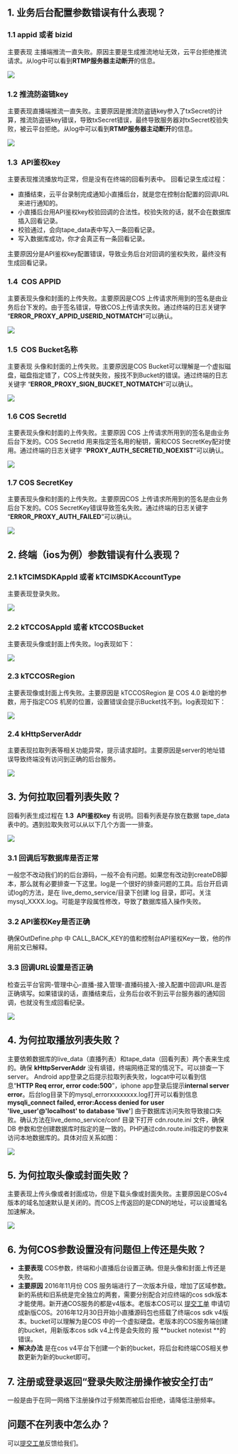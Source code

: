 ## 1. 业务后台配置参数错误有什么表现？
### 1.1 appid 或者 bizid 
主要表现 主播端推流一直失败。原因主要是生成推流地址无效，云平台拒绝推流请求。从log中可以看到**RTMP服务器主动断开**的信息。

![](http://imgcache.tce.fsphere.cn/static/mc.qcloudimg.com/static/img/e3b6f9f974f561e0e3ef182580445673/image.png)

### 1.2 推流防盗链key 
主要表现直播端推流一直失败。主要原因是推流防盗链key参入了txSecret的计算，推流防盗链key错误，导致txSecret错误，最终导致服务器对txSecret校验失败，被云平台拒绝。从log中可以看到**RTMP服务器主动断开**的信息。

![](http://imgcache.tce.fsphere.cn/static/mc.qcloudimg.com/static/img/fca49e4e78c906ff27461fa8594b6d58/image.png)

### 1.3  API鉴权key 
主要表现推流播放均正常，但是没有在终端的回看列表中。
回看记录生成过程：
- 直播结束，云平台录制完成通知小直播后台，就是您在控制台配置的回调URL来进行通知的。
- 小直播后台用API鉴权key校验回调的合法性。校验失败的话，就不会在数据库插入回看记录。
- 校验通过，会向tape_data表中写入一条回看记录。
- 写入数据库成功，你才会真正有一条回看记录。
 
主要原因分是API鉴权key配置错误，导致业务后台对回调的鉴权失败，最终没有生成回看记录。

### 1.4  COS APPID 
主要表现头像和封面的上传失败。主要原因是COS 上传请求所用到的签名是由业务后台下发的。由于签名错误，导致COS上传请求失败。通过终端的日志关键字 “**ERROR_PROXY_APPID_USERID_NOTMATCH**”可以确认。

![](http://imgcache.tce.fsphere.cn/static/mc.qcloudimg.com/static/img/378e8a055f12f6aa77b2958ad1c3f149/image.png)

### 1.5  COS Bucket名称 
主要表现 头像和封面的上传失败。主要原因是COS Bucket可以理解是一个虚拟磁盘，磁盘指定错了，COS上传就失败，报找不到Bucket的错误。通过终端的日志关键字 “**ERROR_PROXY_SIGN_BUCKET_NOTMATCH**”可以确认。
 
 ![](http://imgcache.tce.fsphere.cn/static/mc.qcloudimg.com/static/img/92e096149bef3408c9713df93ab321ac/image.png)
 
### 1.6 COS SecretId 
 主要表现头像和封面的上传失败。主要原因 COS 上传请求所用到的签名是由业务后台下发的。COS SecretId 用来指定签名用的秘钥，需和COS SecretKey配对使用。通过终端的日志关键字 “**PROXY_AUTH_SECRETID_NOEXIST**”可以确认。
 
 ![](http://imgcache.tce.fsphere.cn/static/mc.qcloudimg.com/static/img/3fbfd0180fc165784c1ce30e513be5c7/image.png)
 
### 1.7  COS SecretKey 
 主要表现头像和封面的上传失败。主要原因COS 上传请求所用到的签名是由业务后台下发的。COS SecretKey错误导致签名失败。通过终端的日志关键字 “**ERROR_PROXY_AUTH_FAILED**”可以确认。
 
 ![](http://imgcache.tce.fsphere.cn/static/mc.qcloudimg.com/static/img/f1ac76d8ea4b70b883c4a45d74ee888d/image.png)

## 2. 终端（ios为例）参数错误有什么表现？
### 2.1 kTCIMSDKAppId 或者 kTCIMSDKAccountType
主要表现登录失败。

![](http://imgcache.tce.fsphere.cn/static/mc.qcloudimg.com/static/img/0b18fc2a7d5f7f86bbd4d56f743cee1e/image.png)

### 2.2 kTCCOSAppId 或者 kTCCOSBucket
主要表现头像或封面上传失败。log表现如下：

![](http://imgcache.tce.fsphere.cn/static/mc.qcloudimg.com/static/img/4192cf72b525664098fb69cd2e02ba7c/image.png)

### 2.3 kTCCOSRegion 
主要表现像或封面上传失败。主要原因是 kTCCOSRegion 是 COS 4.0 新增的参数，用于指定COS 机房的位置，设置错误会提示Bucket找不到。log表现如下：

![](http://imgcache.tce.fsphere.cn/static/mc.qcloudimg.com/static/img/b023701ec5c2fe69ab35816b422afe16/image.png)

### 2.4 kHttpServerAddr 
主要表现拉取列表等相关功能异常，提示请求超时。主要原因是server的地址错误导致终端没有访问到正确的后台服务。

![](http://imgcache.tce.fsphere.cn/static/mc.qcloudimg.com/static/img/c1ce2290019c67ae00395be67360e3d5/image.png)

## 3. 为何拉取回看列表失败？
回看列表生成过程在 **1.3  API鉴权key** 有说明。回看列表是存放在数据 tape_data表中的。遇到拉取失败可以从以下几个方面一一排查。

![](http://imgcache.tce.fsphere.cn/static/mc.qcloudimg.com/static/img/f28487d33a502e571737bc9c687647ac/image.png)

### 3.1 回调后写数据库是否正常
 一般您不改动我们的的后台源码，一般不会有问题。如果您有改动到createDB脚本，那么就有必要排查一下这里。log是一个很好的排查问题的工具。后台开启调试log的方法，是在 live_demo_service/目录下创建 log 目录，即可。关注 mysql_XXXX.log。可能是字段属性修改，导致了数据库插入操作失败。
 
### 3.2 API鉴权Key是否正确
 确保OutDefine.php 中 CALL_BACK_KEY的值和控制台API鉴权Key一致，他的作用前文已解释。
 
### 3.3 回调URL设置是否正确
 检查云平台官网-管理中心-直播-接入管理-直播码接入-接入配置中回调URL是否正确填写。如果错误的话，直播结束后，业务后台收不到云平台服务器的通知回调，也就没有生成回看纪录。
 
![](http://imgcache.tce.fsphere.cn/static/mc.qcloudimg.com/static/img/61187098d48fecd3f4554d45a8503aa6/image.png)

## 4. 为何拉取播放列表失败？
主要依赖数据库的live_data（直播列表）和tape_data（回看列表）两个表来生成的。确保 **kHttpServerAddr** 没有填错，终端网络正常的情况下。可以排查一下server。
Android app登录之后提示拉取列表失败，logcat中可以看到信息“**HTTP Req error, error code:500**”，iphone app登录后提示**internal server error**。后台log目录下的mysql_errorxxxxxxxx.log打开可以看到信息**mysqli_connect failed, error:Access denied for user 'live_user'@'localhost' to database 'live'**]
由于数据库访问失败导致接口失败。确认方法在live_demo_service/conf 目录下打开 cdn.route.ini 文件，确保DB 参数和您创建数据库时指定的是一致的。PHP通过cdn.route.ini指定的参数来访问本地数据库的。具体对应关系如图：

![](http://imgcache.tce.fsphere.cn/static/mc.qcloudimg.com/static/img/1a5a63e3ac06eb9eab85a0b0ed1b8879/image.png)


## 5. 为何拉取头像或封面失败？
主要表现上传头像或者封面成功，但是下载头像或封面失败。主要原因是COSv4版本的域名加速默认是关闭的。而COS上传返回的是CDN的地址，可以设置域名加速解决。

![](http://imgcache.tce.fsphere.cn/static/mc.qcloudimg.com/static/img/a2fd6cf344295b547d8d7c417142af45/image.png)

## 6. 为何COS参数设置没有问题但上传还是失败？
- **主要表现** COS参数，终端和小直播后台设置正确。但是头像和封面上传还是失败。
- **主要原因** 2016年11月份 COS 服务端进行了一次版本升级，增加了区域参数。新的系统和旧系统是完全独立的两套，需要分别配合对应终端的cos sdk版本才能使用。新开通COS服务的都是v4版本。老版本COS可以 [提交工单](http://console.tce.fsphere.cn/workorder/category/create?level1_id=83&level2_id=84&level1_name=%E5%AD%98%E5%82%A8%E4%B8%8ECDN&level2_name=%E5%AF%B9%E8%B1%A1%E5%AD%98%E5%82%A8%20COS) 申请切成新版COS。2016年12月30日开始小直播源码包也搭载了终端cos sdk v4版本。bucket可以理解为是COS 中的一个虚拟硬盘。老版本的COS服务端创建的bucket，用新版本cos sdk v4上传是会失败的 报 **bucket notexist **的错误。
- **解决办法** 是在cos v4平台下创建一个新的bucket，将后台和终端COS相关参数更新为新的bucket即可。

## 7. 注册或登录返回“登录失败注册操作被安全打击”
一般是由于在同一网络下注册操作过于频繁而被后台拒绝，请降低注册频率。

## 问题不在列表中怎么办？
可以[提交工单](http://console.tce.fsphere.cn/workorder/category/create?level1_id=29&level2_id=307&level1_name=%E8%A7%86%E9%A2%91%E4%B8%8E%E9%80%9A%E4%BF%A1%E6%9C%8D%E5%8A%A1&level2_name=%E7%A7%BB%E5%8A%A8%E7%9B%B4%E6%92%ADMLVB%EF%BC%88%E5%B0%8F%E7%9B%B4%E6%92%AD%EF%BC%89)反馈给我们。
